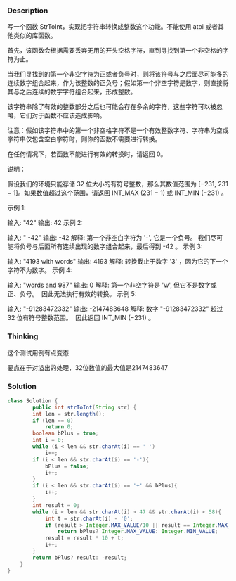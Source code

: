 ### Description

写一个函数 StrToInt，实现把字符串转换成整数这个功能。不能使用 atoi 或者其他类似的库函数。

 

首先，该函数会根据需要丢弃无用的开头空格字符，直到寻找到第一个非空格的字符为止。

当我们寻找到的第一个非空字符为正或者负号时，则将该符号与之后面尽可能多的连续数字组合起来，作为该整数的正负号；假如第一个非空字符是数字，则直接将其与之后连续的数字字符组合起来，形成整数。

该字符串除了有效的整数部分之后也可能会存在多余的字符，这些字符可以被忽略，它们对于函数不应该造成影响。

注意：假如该字符串中的第一个非空格字符不是一个有效整数字符、字符串为空或字符串仅包含空白字符时，则你的函数不需要进行转换。

在任何情况下，若函数不能进行有效的转换时，请返回 0。

说明：

假设我们的环境只能存储 32 位大小的有符号整数，那么其数值范围为 [−231,  231 − 1]。如果数值超过这个范围，请返回  INT_MAX (231 − 1) 或 INT_MIN (−231) 。

示例 1:

输入: "42"
输出: 42
示例 2:

输入: "   -42"
输出: -42
解释: 第一个非空白字符为 '-', 它是一个负号。
​     我们尽可能将负号与后面所有连续出现的数字组合起来，最后得到 -42 。
示例 3:

输入: "4193 with words"
输出: 4193
解释: 转换截止于数字 '3' ，因为它的下一个字符不为数字。
示例 4:

输入: "words and 987"
输出: 0
解释: 第一个非空字符是 'w', 但它不是数字或正、负号。
​     因此无法执行有效的转换。
示例 5:

输入: "-91283472332"
输出: -2147483648
解释: 数字 "-91283472332" 超过 32 位有符号整数范围。 
​     因此返回 INT_MIN (−231) 。

### Thinking

这个测试用例有点变态

要点在于对溢出的处理，32位数值的最大值是2147483647

### Solution
```java
class Solution {
        public int strToInt(String str) {
        int len = str.length();
        if (len == 0)
            return 0;
        boolean bPlus = true;
        int i = 0;
        while (i < len && str.charAt(i) == ' ')
            i++;
        if (i < len && str.charAt(i) == '-'){
            bPlus = false;
            i++;
        }
        if (i < len && str.charAt(i) == '+' && bPlus){
            i++;
        }
        int result = 0;
        while (i < len && str.charAt(i) > 47 && str.charAt(i) < 58){
            int t = str.charAt(i) - '0';
            if (result > Integer.MAX_VALUE/10 || result == Integer.MAX_VALUE/10 && t > 7)
                return bPlus? Integer.MAX_VALUE: Integer.MIN_VALUE;
            result = result * 10 + t;
            i++;
        }
        return bPlus? result: -result;
    }
}
```